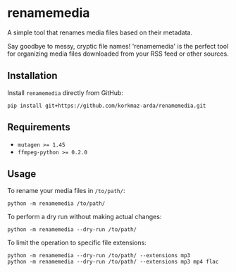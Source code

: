 # renamemedia
A simple tool that renames media files based on their metadata.

Say goodbye to messy, cryptic file names! 'renamemedia' is the perfect tool for organizing media files downloaded from your RSS feed or other sources.


## Installation
Install `renamemedia` directly from GitHub:
```
pip install git+https://github.com/korkmaz-arda/renamemedia.git
```


## Requirements
- `mutagen >= 1.45`
- `ffmpeg-python >= 0.2.0`


## Usage
To rename your media files in `/to/path/`:
```
python -m renamemedia /to/path/
```


To perform a dry run without making actual changes:
```
python -m renamemedia --dry-run /to/path/
```

To limit the operation to specific file extensions:
```
python -m renamemedia --dry-run /to/path/ --extensions mp3
python -m renamemedia --dry-run /to/path/ --extensions mp3 mp4 flac
```
